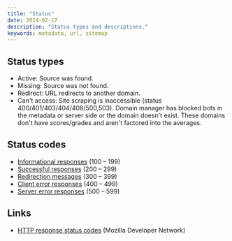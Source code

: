 ```yaml
---
title: "Status"
date: 2024-02-17
description: "Status types and descriptions."
keywords: metadata, url, sitemap
---
```


## Status types

* Active: Source was found.
* Missing: Source was not found.
* Redirect: URL redirects to another domain.
* Can't access: Site scraping is inaccessible (status 400/401/403/404/408/500,503). Domain manager has blocked bots in the metadata or server side or the domain doesn't exist. These domains don't have scores/grades and aren't factored into the averages.

## Status codes

* [Informational responses](https://developer.mozilla.org/en-US/docs/Web/HTTP/Status#information_responses) (100 – 199)
* [Successful responses](https://developer.mozilla.org/en-US/docs/Web/HTTP/Status#successful_responses) (200 – 299)
* [Redirection messages](https://developer.mozilla.org/en-US/docs/Web/HTTP/Status#redirection_messages) (300 – 399)
* [Client error responses](https://developer.mozilla.org/en-US/docs/Web/HTTP/Status#client_error_responses) (400 – 499)
* [Server error responses](https://developer.mozilla.org/en-US/docs/Web/HTTP/Status#server_error_responses) (500 – 599)

## Links

* [HTTP response status codes](https://developer.mozilla.org/en-US/docs/Web/HTTP/Status) (Mozilla Developer Network)